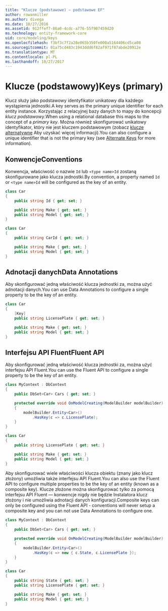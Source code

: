 ```yaml
---
title: "Klucze (podstawowe) — podstawowe EF"
author: rowanmiller
ms.author: divega
ms.date: 10/27/2016
ms.assetid: 912ffef7-86a0-4cdc-a776-55f907459d20
ms.technology: entity-framework-core
uid: core/modeling/keys
ms.openlocfilehash: f3bf3c7f2a28e065b350fe000a5164406cd5ca08
ms.sourcegitcommit: 01a75cd483c1943ddd6f82af971f07abde20912e
ms.translationtype: MT
ms.contentlocale: pl-PL
ms.lasthandoff: 10/27/2017
---
```

# <a name="keys-primary"></a><span data-ttu-id="c6072-102">Klucze (podstawowy)</span><span class="sxs-lookup"><span data-stu-id="c6072-102">Keys (primary)</span></span>

<span data-ttu-id="c6072-103">Klucz służy jako podstawowy identyfikator unikatowy dla każdego wystąpienia jednostki.</span><span class="sxs-lookup"><span data-stu-id="c6072-103">A key serves as the primary unique identifier for each entity instance.</span></span> <span data-ttu-id="c6072-104">Korzystając z relacyjnej bazy danych to mapy do koncepcji *klucz podstawowy*.</span><span class="sxs-lookup"><span data-stu-id="c6072-104">When using a relational database this maps to the concept of a *primary key*.</span></span> <span data-ttu-id="c6072-105">Można również skonfigurować unikatowy identyfikator, który nie jest kluczem podstawowym (zobacz [klucze alternatywne](alternate-keys.md) Aby uzyskać więcej informacji).</span><span class="sxs-lookup"><span data-stu-id="c6072-105">You can also configure a unique identifier that is not the primary key (see [Alternate Keys](alternate-keys.md) for more information).</span></span>

## <a name="conventions"></a><span data-ttu-id="c6072-106">Konwencje</span><span class="sxs-lookup"><span data-stu-id="c6072-106">Conventions</span></span>

<span data-ttu-id="c6072-107">Konwencja, właściwość o nazwie `Id` lub `<type name>Id` zostaną skonfigurowane jako klucza jednostki.</span><span class="sxs-lookup"><span data-stu-id="c6072-107">By convention, a property named `Id` or `<type name>Id` will be configured as the key of an entity.</span></span>

<!-- [!code-csharp[Main](samples/core/Modeling/Conventions/Samples/KeyId.cs?highlight=3)] -->
``` csharp
class Car
{
    public string Id { get; set; }

    public string Make { get; set; }
    public string Model { get; set; }
}
```

<!-- [!code-csharp[Main](samples/core/Modeling/Conventions/Samples/KeyTypeNameId.cs?highlight=3)] -->
``` csharp
class Car
{
    public string CarId { get; set; }

    public string Make { get; set; }
    public string Model { get; set; }
}
```

## <a name="data-annotations"></a><span data-ttu-id="c6072-108">Adnotacji danych</span><span class="sxs-lookup"><span data-stu-id="c6072-108">Data Annotations</span></span>

<span data-ttu-id="c6072-109">Aby skonfigurować jedną właściwość klucza jednostki za, można użyć adnotacji danych.</span><span class="sxs-lookup"><span data-stu-id="c6072-109">You can use Data Annotations to configure a single property to be the key of an entity.</span></span>

<!-- [!code-csharp[Main](samples/core/Modeling/DataAnnotations/Samples/KeySingle.cs?highlight=3,4)] -->
``` csharp
class Car
{
    [Key]
    public string LicensePlate { get; set; }

    public string Make { get; set; }
    public string Model { get; set; }
}
```

## <a name="fluent-api"></a><span data-ttu-id="c6072-110">Interfejsu API Fluent</span><span class="sxs-lookup"><span data-stu-id="c6072-110">Fluent API</span></span>

<span data-ttu-id="c6072-111">Aby skonfigurować jedną właściwość klucza jednostki za, można użyć interfejsu API Fluent.</span><span class="sxs-lookup"><span data-stu-id="c6072-111">You can use the Fluent API to configure a single property to be the key of an entity.</span></span>

<!-- [!code-csharp[Main](samples/core/Modeling/FluentAPI/Samples/KeySingle.cs?highlight=7,8)] -->
``` csharp
class MyContext : DbContext
{
    public DbSet<Car> Cars { get; set; }

    protected override void OnModelCreating(ModelBuilder modelBuilder)
    {
        modelBuilder.Entity<Car>()
            .HasKey(c => c.LicensePlate);
    }
}

class Car
{
    public string LicensePlate { get; set; }

    public string Make { get; set; }
    public string Model { get; set; }
}
```

<span data-ttu-id="c6072-112">Aby skonfigurować wiele właściwości klucza obiektu (znany jako klucz złożony) umożliwia także interfejsu API Fluent.</span><span class="sxs-lookup"><span data-stu-id="c6072-112">You can also use the Fluent API to configure multiple properties to be the key of an entity (known as a composite key).</span></span> <span data-ttu-id="c6072-113">Klucze złożone można skonfigurować tylko za pomocą interfejsu API Fluent — konwencje nigdy nie będzie Instalatora klucz złożony i nie umożliwia adnotacji danych konfiguracji.</span><span class="sxs-lookup"><span data-stu-id="c6072-113">Composite keys can only be configured using the Fluent API - conventions will never setup a composite key and you can not use Data Annotations to configure one.</span></span>

<!-- [!code-csharp[Main](samples/core/Modeling/FluentAPI/Samples/KeyComposite.cs?highlight=7,8)] -->
``` csharp
class MyContext : DbContext
{
    public DbSet<Car> Cars { get; set; }

    protected override void OnModelCreating(ModelBuilder modelBuilder)
    {
        modelBuilder.Entity<Car>()
            .HasKey(c => new { c.State, c.LicensePlate });
    }
}

class Car
{
    public string State { get; set; }
    public string LicensePlate { get; set; }

    public string Make { get; set; }
    public string Model { get; set; }
}
```
